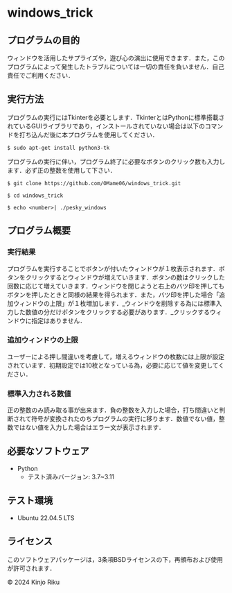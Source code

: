 # __windows_trick__

## プログラムの目的
ウィンドウを活用したサプライズや，遊び心の演出に使用できます．また，このプログラムによって発生したトラブルについては一切の責任を負いません．自己責任でご利用ください．

## 実行方法
プログラムの実行にはTkinterを必要とします．TkinterとはPythonに標準搭載されているGUIライブラリであり，インストールされていない場合は以下のコマンドを打ち込んだ後に本プログラムを使用してください．
```
$ sudo apt-get install python3-tk
```
プログラムの実行に伴い，プログラム終了に必要なボタンのクリック数も入力します．必ず正の整数を使用して下さい．
```
$ git clone https://github.com/OMame06/windows_trick.git
```
```
$ cd windows_trick
```
```
$ echo <number>| ./pesky_windows
```

## プログラム概要
### 実行結果
プログラムを実行することでボタンが付いたウィンドウが１枚表示されます．ボタンをクリックするとウィンドウが増えていきます．ボタンの数はクリックした回数に応じて増えていきます．ウィンドウを閉じようと右上のバツ印を押してもボタンを押したときと同様の結果を得られます．また，バツ印を押した場合「追加ウィンドウの上限」が１枚増加します．_ウィンドウを削除する為には標準入力した数値の分だけボタンをクリックする必要があります．_クリックするウィンドウに指定はありません．
### 追加ウィンドウの上限
ユーザーによる押し間違いを考慮して，増えるウィンドウの枚数には上限が設定されています．初期設定では10枚となっている為，必要に応じて値を変更してください．
### 標準入力される数値
正の整数のみ読み取る事が出来ます．負の整数を入力した場合，打ち間違いと判断されて符号が変換されたのちプログラムの実行に移ります．数値でない値，整数ではない値を入力した場合はエラー文が表示されます．

## 必要なソフトウェア
- Python
  - テスト済みバージョン: 3.7~3.11

## テスト環境
- Ubuntu 22.04.5 LTS
  
## ライセンス
このソフトウェアパッケージは，3条項BSDライセンスの下，再頒布および使用が許可されます．

© 2024 Kinjo Riku
